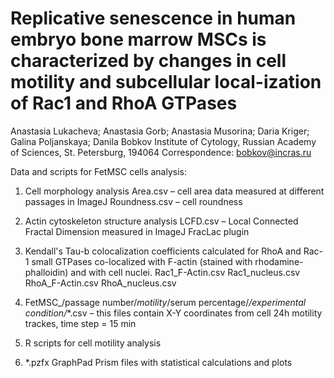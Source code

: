 # Replicative senescence in human embryo bone marrow MSCs is characterized by changes in cell motility and subcellular local-ization of Rac1 and RhoA GTPases

Anastasia Lukacheva; Anastasia Gorb; Anastasia Musorina; Daria Kriger; Galina Poljanskaya; Danila Bobkov
Institute of Cytology, Russian Academy of Sciences, St. Petersburg, 194064
Correspondence: bobkov@incras.ru

Data and scripts for FetMSC cells analysis:

1) Cell morphology analysis
Area.csv – cell area data measured at different passages in ImageJ
Roundness.csv – cell roundness

2) Actin cytoskeleton structure analysis
LCFD.csv – Local Connected Fractal Dimension measured in ImageJ FracLac plugin

4) Kendall's Tau-b colocalization coefficients calculated for RhoA and Rac-1 small GTPases co-localized with F-actin (stained with rhodamine-phalloidin) and with cell nuclei.
Rac1_F-Actin.csv 
Rac1_nucleus.csv
RhoA_F-Actin.csv
RhoA_nucleus.csv

5) FetMSC_/passage number/_motility_/serum percentage/_/experimental condition/_*.csv – this files contain X-Y coordinates from cell 24h motility trackes, time step = 15 min

6) R scripts for cell motility analysis

7) *.pzfx GraphPad Prism files with statistical calculations and plots



